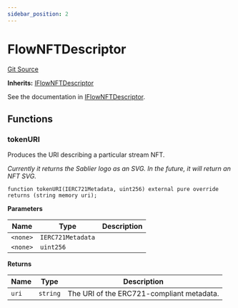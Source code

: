 ```yaml
---
sidebar_position: 2
---
```


# FlowNFTDescriptor

[Git Source](https://github.com/sablier-labs/flow/blob/1090a29c0270daf46c6023cab5d4df76504abe34/src/FlowNFTDescriptor.sol)

**Inherits:** [IFlowNFTDescriptor](/docs/reference/flow/contracts/interfaces/interface.IFlowNFTDescriptor.md)

See the documentation in
[IFlowNFTDescriptor](/docs/reference/flow/contracts/interfaces/interface.IFlowNFTDescriptor.md).

## Functions

### tokenURI

Produces the URI describing a particular stream NFT.

_Currently it returns the Sablier logo as an SVG. In the future, it will return an NFT SVG._

```solidity
function tokenURI(IERC721Metadata, uint256) external pure override returns (string memory uri);
```

**Parameters**

| Name     | Type              | Description |
| -------- | ----------------- | ----------- |
| `<none>` | `IERC721Metadata` |             |
| `<none>` | `uint256`         |             |

**Returns**

| Name  | Type     | Description                               |
| ----- | -------- | ----------------------------------------- |
| `uri` | `string` | The URI of the ERC721-compliant metadata. |

